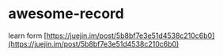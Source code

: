 # awesome-record

learn form [https://juejin.im/post/5b8bf7e3e51d4538c210c6b0](https://juejin.im/post/5b8bf7e3e51d4538c210c6b0)

